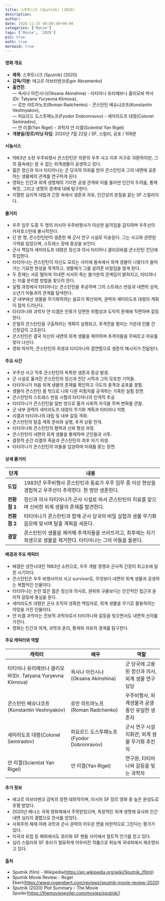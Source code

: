 ```yaml
---
title: 스푸트니크 (Sputnik) (2020)
description: 
author: 
date: 2020-11-25 00:00:00+00:00
categories: ['Movie']
tags: ['Movie', '2020']
pin: true
math: true
mermaid: true
---
```

#### 영화 개요

- **제목**: 스푸트니크 (Sputnik) (2020)  
- **감독/각본**: 에고르 아브라멘코(Egor Abramenko)  
- **출연진**:  
  — 옥사나 아킨시나(Oksana Akinshina) - 타티아나 유리예브나 클리모바 박사(Dr. Tatyana Yuryevna Klimova),  
  — 로만 라트마노프(Roman Radchenko) - 콘스탄틴 베슈냐코프(Konstantin Veshnyakov),  
  — 피요르드 도스투페노프(Fyodor Dobronravov) - 세미라도프 대령(Colonel Semiradov),  
  — 얀 리겔(Yan Rigel) - 과학자 얀 리겔(Scientist Yan Rigel)  
- **개봉일/장르/러닝 타임**: 2020년 7월 22일 / SF, 스릴러, 공포 / 109분  

#### 시놉시스

- 1983년 소련 우주비행사 콘스탄틴은 의문의 우주 사고 이후 지구로 귀환하지만, 그의 몸속에는 알 수 없는 외계생물이 공생하고 있다.  
- 젊은 정신과 의사 타티아나는 군 당국의 의뢰를 받아 콘스탄틴과 그의 내면에 공존하는 생물체의 관계를 연구하게 된다.  
- 영화는 인간과 외계 생명체의 기이한 공생 관계와 이를 둘러싼 인간의 두려움, 통제 욕망, 그리고 생명의 경계에 대해 탐구한다.  
- 치열한 심리적 대립과 긴장 속에서 생존과 자유, 인간성의 본질을 묻는 SF 스릴러이다.  

#### 줄거리

- 우주 임무 도중 두 명의 러시아 우주비행사가 이상한 움직임을 감지하며 우주선이 카자흐스탄에 불시착한다.  
- 단 한 명, 콘스탄틴만이 생존한 채 군사 연구 시설로 이송된다. 그는 사고와 관련된 기억을 잃었으며, 스트레스 장애 증상을 보인다.  
- 군사 책임자 세미라도프 대령은 정신과 의사 타티아나 클리모바를 콘스탄틴 진단에 투입한다.  
- 타티아나는 콘스탄틴이 자신도 모르는 사이에 몸속에서 외계 생물이 나왔다가 들어가는 기묘한 현상을 목격하고, 생물체가 그를 살려준 비밀임을 알게 된다.  
- 두 존재는 서로 떨어져 지내면 서서히 죽는 불가분의 관계임이 밝혀지고, 타티아나는 이를 분리할 방법을 찾으려 한다.  
- 실험 과정에서 타티아나는 콘스탄틴을 추궁하며 그의 스트레스 반응과 내면의 상처, 소년기 아들과의 관계를 탐색한다.  
- 군 내부에선 생물을 무기화하려는 음모가 확산되며, 권력자 세미라도프 대령의 계획이 점차 드러난다.  
- 타티아나와 과학자 얀 리겔은 인류가 당면한 위험성과 도덕적 문제에 직면하며 갈등한다.  
- 은밀히 콘스탄틴을 구출하려는 계획이 실행되고, 추격전을 벌이는 가운데 인물 간 긴장감이 고조된다.  
- 콘스탄틴은 결국 자신의 내면의 외계 생물을 제어하며 추격자들을 무찌르고 자유를 찾아 나선다.  
- 영화 마지막, 콘스탄틴의 희생과 타티아나의 결연함으로 생존의 메시지가 전달된다.  

#### 주요 사건

- 우주선 사고 직후 콘스탄틴의 독특한 생존과 증상 발생.  
- 군 시설로 옮겨진 콘스탄틴의 정신과 진단 시작과 그의 모호한 기억들.  
- 타티아나가 처음 외계 생물의 존재를 확인하고 극도의 충격과 공포를 경험.  
- 생물이 콘스탄틴 몸 밖으로 나와 다른 피험자를 공격하는 가혹한 실험 장면.  
- 콘스탄틴의 스트레스 반응 시험과 타티아나의 인격적 추궁.  
- 타티아나가 콘스탄틴을 일반 방으로 옮겨 사회적 자극을 주며 변화를 관찰.  
- 군 내부 권력자 세미라도프 대령의 무기화 계획과 타티아나 저항.  
- 리겔과 타티아나의 대립 및 내부 갈등 격화.  
- 콘스탄틴의 탈출 계획 준비와 실행, 추격 상황 전개.  
- 타티아나와 콘스탄틴의 협력과 신뢰 형성 과정.  
- 콘스탄틴이 내면의 외계 생물을 통제하며 군인들과 사투.  
- 결정적 순간 리겔의 죽음과 콘스탄틴의 최후 자기 희생.  
- 타티아나가 콘스탄틴의 아들을 입양하며 미래를 맡는 장면.  

#### 상세 줄거리

| **단계**   | **내용**                                                                                 |
|------------|------------------------------------------------------------------------------------------|
| **도입**  | 1983년 우주비행사 콘스탄틴과 동료가 우주 임무 중 이상 현상을 경험하고 우주선이 추락한다. 한 명만 생존한다.              |
| **전환점 1** | 정신과 의사 타티아나가 군사 시설로 와서 콘스탄틴의 치료를 맡으며 신비한 외계 생물의 존재를 발견한다.                         |
| **전환점 2** | 타티아나가 콘스탄틴과 함께 군사 당국의 비밀 실험과 생물 무기화 음모에 맞서며 탈출 계획을 세운다.                             |
| **결말**  | 콘스탄틴이 생물을 제어해 추격자들을 쓰러뜨리고, 최후에는 자기희생으로 생물을 제거한다. 타티아나는 그의 아들을 돌본다.           |

#### 배경과 주요 캐릭터

- 배경은 냉전시대인 1983년 소련으로, 우주 개발 경쟁과 군사적 긴장이 최고조에 달한 시기이다.  
- 콘스탄틴은 우주 비행사이자 사고 survivor로, 무엇보다 내면의 외계 생물과 공생하는 복합적인 인물이다.  
- 타티아나는 논란 많은 젊은 정신과 의사로, 권위와 규율보다는 인간적인 접근과 윤리적 갈등에 중심을 둔다.  
- 세미라도프 대령은 군사 조직의 냉혹한 책임자로, 외계 생물을 무기로 활용하려는 야망을 가진 인물이다.  
- 얀 리겔 과학자는 진보적 과학자로서 타티아나와 갈등을 빚으면서도 내면적 선의를 가진다.  
- 영화는 인간과 외계, 과학과 윤리, 통제와 자유의 경계를 탐구한다.  

#### 주요 캐릭터와 역할

| **캐릭터**                     | **배우**                 | **역할**                                    |
|-------------------------------|--------------------------|----------------------------------------------|
| 타티아나 유리예브나 클리모바(Dr. Tatyana Yuryevna Klimova) | 옥사나 아킨시나(Oksana Akinshina) | 군 당국에 고용된 정신과 의사, 외계 생물 연구 담당     |
| 콘스탄틴 베슈냐코프(Konstantin Veshnyakov)           | 로만 라트마노프(Roman Radchenko) | 우주비행사, 외계생물과 공생 중인 유일한 생존자          |
| 세미라도프 대령(Colonel Semiradov)                   | 피요르드 도스투페노프(Fyodor Dobronravov) | 군사 연구 시설 지휘관, 외계 생물 무기화 추진자           |
| 얀 리겔(Scientist Yan Rigel)                          | 얀 리겔(Yan Rigel)           | 연구원, 타티아나와 갈등을 빚는 과학자                   |

#### 추가 정보

- 에고르 아브라멘코 감독의 장편 데뷔작이며, 러시아 SF 장르 영화 중 높은 완성도로 호평 받았다.  
- 2020년 베니스 국제 영화제에서 주목받았으며, 독창적인 외계 생명체 묘사와 인간 내면 심리의 결합으로 찬사를 얻었다.  
- 사회주의 체제 아래 과학과 군사 권력의 어두운 면을 비판적으로 그린다는 평가가 있다.  
- 미국과 유럽 등 해외에서도 호러와 SF 팬들 사이에서 컬트적 인기를 얻고 있다.  
- 심리 스릴러와 SF 호러가 절묘하게 어우러진 작품으로 뒤늦게 국내외에서 재조명되고 있다.  

#### 출처

- Sputnik (film) - Wikipedia(https://en.wikipedia.org/wiki/Sputnik_(film))  
- Sputnik Movie Review - Roger Ebert(https://www.rogerebert.com/reviews/sputnik-movie-review-2020)  
- Sputnik (2020) Plot Summary - The Movie Spoiler(https://themoviespoiler.com/movies/sputnik/)
